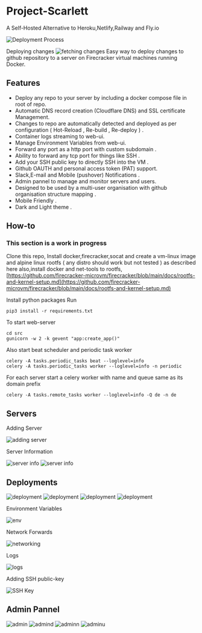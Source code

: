 # Project-Scarlett

A Self-Hosted Alternative to Heroku,Netlify,Railway and Fly.io


![Deployment Process](/images/deploying.gif)

Deploying changes
![fetching changes](images/fetching_github_changes.gif)
Easy way to deploy changes to  github repository to a server on Firecracker virtual machines running Docker.

## Features

- Deploy any repo to your server by including a docker compose file in root of repo.
- Automatic DNS record creation (Cloudflare DNS) and SSL certificate Management.
- Changes to repo are automatically detected and deployed as per configuration ( Hot-Reload , Re-build , Re-deploy ) .
- Container logs streaming to web-ui.
- Manage Environment Variables from web-ui.
- Forward any port as a http port with custom subdomain . 
- Ability to forward any tcp port for things like SSH .
- Add your SSH public key to directly SSH into the VM .
- Github OAUTH and personal access token (PAT) support.
- Slack,E-mail and Mobile (pushover)  Notifications . 
- Admin pannel to manage and monitor servers and users.
- Designed to be used by a multi-user organisation with github organisation structure mapping .
- Mobile Friendly .
- Dark and Light theme .


## How-to

### This section is a work in progress
Clone this repo,
Install docker,firecracker,socat and create a vm-linux image and alpine linux rootfs ( any distro should work but not tested ) as described here also,install docker and net-tools to rootfs,
[https://github.com/firecracker-microvm/firecracker/blob/main/docs/rootfs-and-kernel-setup.md](https://github.com/firecracker-microvm/firecracker/blob/main/docs/rootfs-and-kernel-setup.md)

Install python packages
Run
```
pip3 install -r requirements.txt

```


To start web-server
```
cd src
gunicorn -w 2 -k gevent "app:create_app()"

```

Also start beat scheduler and periodic task worker

```
celery -A tasks.periodic_tasks beat --loglevel=info
celery -A tasks.periodic_tasks worker --loglevel=info -n periodic

```

For each server start a celery worker with name and queue same as its domain prefix

```
celery -A tasks.remote_tasks worker --loglevel=info -Q de -n de
```

## Servers

Adding Server

![adding server](images/add_server.gif)

Server Information

![server info](images/server_info.png)
![server info](images/server_info_mobile.png)


## Deployments 

![deployment](images/deployment_home.png)
![deployment](images/deployment_home_mobile.png)
![deployment](images/deployment_info.png)
![deployment](images/deployment_info_mobile.png)

Environment Variables 

![env](images/environment_variable.gif)

Network Forwards 

![networking](images/networking.gif)

Logs 

![logs](images/logs.gif)

Adding SSH public-key 

![SSH Key](images/ssh_publickey.png)


## Admin Pannel 

![admin](images/admin_homepage.png)
![admind](images/admin_deployments.png)
![adminn](images/admin_notifications.png)
![adminu](images/admin_users.png)









